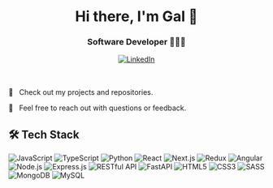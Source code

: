 <div align="center">
<h1>Hi there, I'm Gal 👋</h1>
  <h3>Software Developer 👩🏻‍💻 </h3>
  <div>
    <a href="https://www.linkedin.com/in/gal-ben-david-202158233" rel="nofollow" target="blank"><img src="https://camo.githubusercontent.com/bbd5a3be2124528ab2064d49356ed845b5f9a05fc79c603e25c76c6601e28b67/68747470733a2f2f696d672e736869656c64732e696f2f62616467652f4c696e6b6564496e2d2532333030373742352e7376673f6c6f676f3d6c696e6b6564696e266c6f676f436f6c6f723d7768697465" alt="LinkedIn" data-canonical-src="https://img.shields.io/badge/LinkedIn-%230077B5.svg?logo=linkedin&amp;logoColor=white" style="max-width: 100%;"></a>
  </div>
</div>

<div>
  <br/>
   <br/>
<p> 🌟 &nbsp; Check out my projects and repositories. </p>
<p> 💬 &nbsp; Feel free to reach out with questions or feedback. </p>
</div>

## 🛠️ Tech Stack
<p align="left"> <img src="https://img.shields.io/badge/JavaScript-F7DF1E?logo=javascript&logoColor=black&style=for-the-badge" alt="JavaScript"/> <img src="https://img.shields.io/badge/TypeScript-3178C6?logo=typescript&logoColor=white&style=for-the-badge" alt="TypeScript"/> <img src="https://img.shields.io/badge/Python-3776AB?logo=python&logoColor=white&style=for-the-badge" alt="Python"/> <img src="https://img.shields.io/badge/React-61DAFB?logo=react&logoColor=black&style=for-the-badge" alt="React"/> <img src="https://img.shields.io/badge/Next.js-000000?logo=nextdotjs&logoColor=white&style=for-the-badge" alt="Next.js"/> <img src="https://img.shields.io/badge/Redux-764ABC?logo=redux&logoColor=white&style=for-the-badge" alt="Redux"/> <img src="https://img.shields.io/badge/Angular-DD0031?logo=angular&logoColor=white&style=for-the-badge" alt="Angular"/> <img src="https://img.shields.io/badge/Node.js-339933?logo=nodedotjs&logoColor=white&style=for-the-badge" alt="Node.js"/> <img src="https://img.shields.io/badge/Express.js-000000?logo=express&logoColor=white&style=for-the-badge" alt="Express.js"/>
 <img src="https://img.shields.io/badge/REST-FF6C37?logo=rest&logoColor=white&style=for-the-badge" alt="RESTful API"/> <img src="https://img.shields.io/badge/FastAPI-009688?logo=fastapi&logoColor=white&style=for-the-badge" alt="FastAPI"/> <img src="https://img.shields.io/badge/HTML5-E34F26?logo=html5&logoColor=white&style=for-the-badge" alt="HTML5"/> <img src="https://img.shields.io/badge/CSS3-1572B6?logo=css3&logoColor=white&style=for-the-badge" alt="CSS3"/> <img src="https://img.shields.io/badge/SASS-CC6699?logo=sass&logoColor=white&style=for-the-badge" alt="SASS"/> <img src="https://img.shields.io/badge/MongoDB-47A248?logo=mongodb&logoColor=white&style=for-the-badge" alt="MongoDB"/> <img src="https://img.shields.io/badge/MySQL-4479A1?logo=mysql&logoColor=white&style=for-the-badge" alt="MySQL"/>  </p> 

<!--
**Gal-Ben-David/Gal-Ben-David** is a ✨ _special_ ✨ repository because its `README.md` (this file) appears on your GitHub profile.

Here are some ideas to get you started:

- 🔭 I’m currently working on ...
- 🌱 I’m currently learning ...
- 👯 I’m looking to collaborate on ...
- 🤔 I’m looking for help with ...
- 💬 Ask me about ...
- 📫 How to reach me: ...
- 😄 Pronouns: ...
- ⚡ Fun fact: ...
-->
